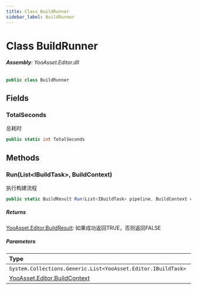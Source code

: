 ```yaml
---
title: Class BuildRunner
sidebar_label: BuildRunner
---
```

# Class BuildRunner


###### **Assembly**: YooAsset.Editor.dll

```csharp title="Declaration"
public class BuildRunner
```
## Fields
### TotalSeconds
总耗时

```csharp title="Declaration"
public static int TotalSeconds
```
## Methods
### Run(List&lt;IBuildTask&gt;, BuildContext)
执行构建流程

```csharp title="Declaration"
public static BuildResult Run(List<IBuildTask> pipeline, BuildContext context)
```

##### Returns

[YooAsset.Editor.BuildResult](../YooAsset.Editor/BuildResult.md): 如果成功返回TRUE，否则返回FALSE
##### Parameters

| Type | Name |
|:--- |:--- |
| `System.Collections.Generic.List<YooAsset.Editor.IBuildTask>` | *pipeline* |
| [YooAsset.Editor.BuildContext](../YooAsset.Editor/BuildContext.md) | *context* |

